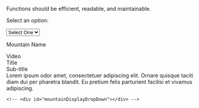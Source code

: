 Functions should be efficient, readable, and maintainable.


<main>
  <div class="vh-100 d-flex">
    <div class="container-fluid col-6" id="col1">
      <section class="d-flex justify-content-left mt-3">
        <div id="searchLabel">
          <p class="fs-6 me-2">Select an option:</p>
        </div>
        <!-- changing below -->
        <select  
          class="form-select form-select-sm h-75 w-50"
          id="mountainDropDown"
        >
          <option>Select One</option>
        </select>
      </section>
      <div id="mountainName"><p>Mountain Name</p></div>
    </div>
    <div class="col-6" id="col2">
      <div class="card mb-3">
        <div class="video">Video</div>
        <div class="card-body">
          <div class="card-title">Title</div>
          <div class="card-subtitle">Sub-title</div>
          <div class="card-text">
            Lorem ipsum odor amet, consectetuer adipiscing elit. Ornare
            quisque taciti diam dui per pharetra blandit. Eu pretium felis
            parturient facilisi et vivamus adipiscing.
          </div>
        </div>
      </div>
    </div>

    <!-- <div id="mountainDisplayDropDown"></div> -->
  </div>
</main>